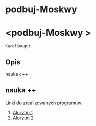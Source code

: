# podbuj-Moskwy
# \<podbuj-Moskwy  >

`KarolKougut`

## Opis

nauka c++

## nauka ++

Linki do zrealizowanych programuw:

1. [Alorytm 1]()
2. [Alorytm 2]()